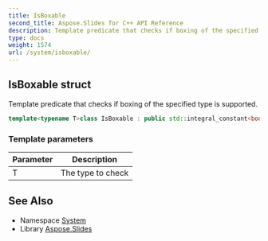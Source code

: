 ```yaml
---
title: IsBoxable
second_title: Aspose.Slides for C++ API Reference
description: Template predicate that checks if boxing of the specified type is supported.
type: docs
weight: 1574
url: /system/isboxable/
---
```

## IsBoxable struct


Template predicate that checks if boxing of the specified type is supported.

```cpp
template<typename T>class IsBoxable : public std::integral_constant<bool, std::is_base_of<Details::BoxableObjectBase, T>::value||std::is_arithmetic<T>::value||std::is_enum<T>::value>
```


### Template parameters

| Parameter | Description |
| --- | --- |
| T | The type to check |

## See Also

* Namespace [System](../)
* Library [Aspose.Slides](../../)
